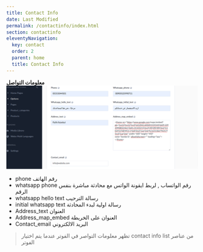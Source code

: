 ```yaml
---
title: Contact Info
date: Last Modified 
permalink: /contactinfo/index.html
section: contactinfo
eleventyNavigation:
  key: contact
  order: 2
  parent: home
  title: Contact Info
---
```


**معلومات التواصل**
![](/content/images/contact-info.png)


- phone رقم الهاتف
- whatsapp phone رقم الواتساب , لربط ايقونة الواتس مع محادثة مباشرة بنفس الرقم 
- whatsapp hello text رسالة الترحيب 
- initial whatsapp text رسالة اولية لبدء المحادثة
- Address_text العنوان
- Address_map_embed العنوان على الخريطة 
- Contact_email البريد الالكتروني
 > تظهر معلومات التواصر في الفوتر عندما يتم اختيار contact info list من عناصر الفوتر






